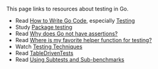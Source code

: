 This page links to resources about testing in Go.

- Read [How to Write Go Code](http://golang.org/doc/code.html), especially [Testing](https://golang.org/doc/code.html#Testing)
- Study [Package testing](http://golang.org/pkg/testing)
- Read [Why does Go not have assertions?](http://golang.org/doc/faq#assertions)
- Read [Where is my favorite helper function for testing?](http://golang.org/doc/faq#testing_framework)
- Watch [Testing Techniques](https://talks.golang.org/2014/testing.slide#1)
- Read [TableDrivenTests](TableDrivenTests.md)
- Read [Using Subtests and Sub-benchmarks](https://blog.golang.org/subtests)
